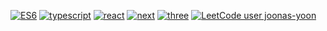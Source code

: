 <!-- <h1></h1> -->
<!-- <h3 align="center">Hi, I'm Yumin Jung 🧑‍💻</h3> -->

<!-- <h4 align="center">Click My Coffee ☕️</h4>
<p align="center">
  <a href="https://yumin-jung.vercel.app/">
    <img width="400px" src="https://media.giphy.com/media/3oEjIa5lbVSfv8a9s4/giphy.gif">
  </a>
</p> -->

<!-- <br/> -->

<!-- <h3 align="center">Tech Stack</h3> -->

<!-- <p align="center">
  <a href="https://github.com/yumin-jung">
    <img src="https://skillicons.dev/icons?i=js,ts,html,css,react,tailwind,nextjs,mongodb,git&perline=10"/>
  </a>
</p> -->

<!-- <h3 align="center">Study Now</h3> -->

<!-- <p align="center">
  <a href="https://github.com/yumin-jung">
    <img src="https://skillicons.dev/icons?i=swift,figma"/>
  </a>
</p> -->

<!-- <h3 align="center">Contribution</h3>

<p align="center">
<img width="800px" src="./profile-3d-contrib/profile-season-animate.svg">
</p> -->

<!-- <div>
  <a href="https://yumin.vercel.app/">
    <img src="https://img.shields.io/badge/Portfolio-white?style=flat&logo=Next.js&logoColor=black"/>
  </a>
  <a href="https://velog.io/@yumin-jung">
    <img src="https://img.shields.io/badge/Tech Blog-white?style=flat&logo=velog&logoColor=black"/>
  </a>
  <a href="https://docs-yumin.vercel.app/">
    <img src="https://img.shields.io/badge/Documentation-white?style=flat&logo=vercel&logoColor=black"/>
  </a>
</div> -->

[![ES6](https://img.shields.io/badge/ES6-%2320232a.svg?style=flat&logo=javascript)](#)
[![typescript](https://img.shields.io/badge/TypeScript-%2320232a.svg?style=flat&logo=TypeScript)](#)
[![react](https://img.shields.io/badge/React-%2320232a.svg?style=flat&logo=React)](#)
[![next](https://img.shields.io/badge/Next.js-%2320232a.svg?style=flat&logo=Next.js)](#)
[![three](https://img.shields.io/badge/Three.js-%2320232a.svg?style=flat&logo=Three.js)](#)
[![LeetCode user joonas-yoon](https://img.shields.io/badge/dynamic/json?style=flat&labelColor=%2320232a&color=gray&label=LeetCode&query=solvedOverTotal&url=https%3A%2F%2Fleetcode-badge.vercel.app%2Fapi%2Fusers%2Fyumin-jung&logo=leetcode)](https://leetcode.com/yumin-jung/)

